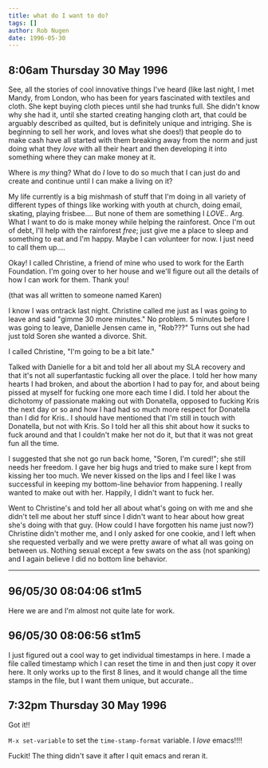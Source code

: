 ```yaml
---
title: what do I want to do?
tags: []
author: Rob Nugen
date: 1996-05-30
---
```


## 8:06am Thursday 30 May 1996

See, all the stories of cool innovative things I've heard (like last night,
I met Mandy, from London, who has been for years fascinated with textiles and
cloth.  She kept buying cloth pieces until she had trunks full.  She didn't
know why she had it, until she started creating hanging cloth art, that could
be arguably described as quilted, but is definitely unique and intriging.
She is beginning to sell her work, and loves what she does!) that people
do to make cash have all started with them breaking away from the norm and 
just doing what they *love* with all their heart and then developing it into
something where they can make money at it.

Where is *my* thing?  What do *I* love to do so much that I can just do and
create and continue until I can make a living on it?

My life currently is a big mishmash of stuff that I'm doing in all variety of
different types of things like working with youth at church, doing email, 
skating, playing frisbee....  But none of them are something I *LOVE*.. Arg.
What I want to do is make money while helping the rainforest.  Once I'm out of
debt, I'll help with the rainforest *free*; just give me a place to sleep and
something to eat and I'm happy.  Maybe I can volunteer for now.  I just need to
call them up....

Okay!   I called Christine, a friend of mine who used to work for the Earth
Foundation.  I'm going over to her house and we'll figure out all the details
of how I can work for them.  Thank you!

(that was all written to someone named Karen)

I know I was ontrack last night.  Christine called me just as I was
going to leave and said "gimme 30 more minutes."  No problem.  5 minutes before
I was going to leave, Danielle Jensen came in, "Rob???"  Turns out she had
just told Soren she wanted a divorce.  Shit.

I called Christine, "I'm going to be a bit late."

Talked with Danielle for a bit and told her all about my SLA recovery and that
it's not all superfantastic fucking all over the place.  I told her how many
hearts I had broken, and about the abortion I had to pay for, and about being
pissed at myself for fucking one more each time I did.  I told her about the
dichotomy of passionate making out with Donatella, opposed to fucking Kris the
next day or so and how I had had so much more respect for Donatella than I 
did for Kris.. I should have mentioned that I'm still in touch with Donatella,
but not with Kris.   So I told her all this shit about how it sucks to fuck
around and that I couldn't make her not do it, but that it was not great fun
all the time.

I suggested that she not go run back home, "Soren, I'm cured!"; she still 
needs her freedom.   I gave her big hugs and tried to make sure I kept from
kissing her too much.  We never kissed on the lips and I feel like I was
successful in keeping my bottom-line behavior from happening.  I really 
wanted to make out with her.   Happily, I didn't want to fuck her.

Went to Christine's and told her all about what's going on with me and she
didn't tell me about her stuff since I didn't want to hear about how great
she's doing with that guy. (How could I have forgotten his name just now?)
Christine didn't mother me, and I only asked for one cookie, and I left
when she requested verbally and we were pretty aware of what all was going
on between us.  Nothing sexual except a few swats on the ass (not spanking)
and I again believe I did no bottom line behavior.

--------------------------------------------------------

## 96/05/30 08:04:06 st1m5

Here we are and I'm almost not quite late for work.

## 96/05/30 08:06:56 st1m5

I just figured out a cool way to get individual timestamps in here.  I made
a file called timestamp which I can reset the time in and then just copy it
over here.  It only works up to the first 8 lines, and it would change all the
time stamps in the file, but I want them unique, but accurate..

## 7:32pm Thursday 30 May 1996

Got it!!

```M-x set-variable``` to set the ```time-stamp-format``` variable.  I *love* emacs!!!!

Fuckit!  The thing didn't save it after I quit emacs and reran it. 
